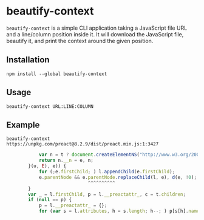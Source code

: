 # beautify-context

`beautify-context` is a simple CLI application taking a JavaScript file URL and a line/column
position inside it.  It will download the JavaScript file, beautify it, and print the context around
the given position.

## Installation

```
npm install --global beautify-context
```

## Usage

```
beautify-context URL:LINE:COLUMN
```

## Example

```
beautify-context https://unpkg.com/preact@8.2.9/dist/preact.min.js:1:3427
```
```js
            var n = t ? document.createElementNS("http://www.w3.org/2000/svg", e) : document.createElement(e);
            return n.__n = e, n;
        }(u, E), e)) {
            for (;e.firstChild; ) l.appendChild(e.firstChild);
            e.parentNode && e.parentNode.replaceChild(l, e), d(e, !0);
                              ^^^^^^^^^^
        }
        var _ = l.firstChild, p = l.__preactattr_, c = t.children;
        if (null == p) {
            p = l.__preactattr_ = {};
            for (var s = l.attributes, h = s.length; h--; ) p[s[h].name] = s[h].value;
```
